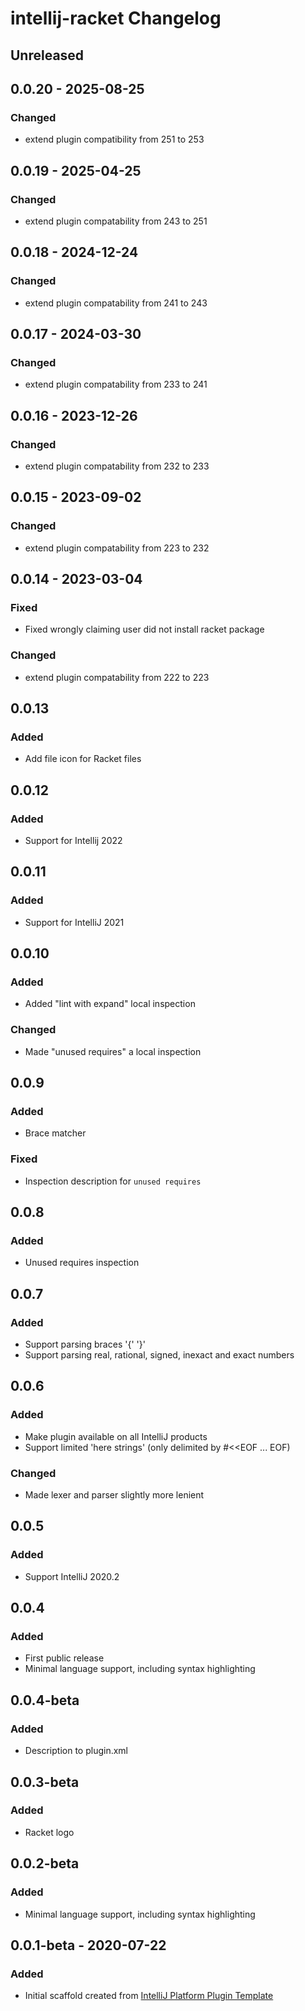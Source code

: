 <!-- Keep a Changelog guide -> https://keepachangelog.com -->

# intellij-racket Changelog

## Unreleased

## 0.0.20 - 2025-08-25

### Changed
- extend plugin compatibility from 251 to 253

## 0.0.19 - 2025-04-25

### Changed
- extend plugin compatability from 243 to 251

## 0.0.18 - 2024-12-24

### Changed
- extend plugin compatability from 241 to 243

## 0.0.17 - 2024-03-30

### Changed
- extend plugin compatability from 233 to 241

## 0.0.16 - 2023-12-26

### Changed
- extend plugin compatability from 232 to 233

## 0.0.15 - 2023-09-02

### Changed
- extend plugin compatability from 223 to 232

## 0.0.14 - 2023-03-04

### Fixed
- Fixed wrongly claiming user did not install racket package

### Changed
- extend plugin compatability from 222 to 223

## 0.0.13

### Added
- Add file icon for Racket files

## 0.0.12

### Added
- Support for Intellij 2022

## 0.0.11

### Added
- Support for IntelliJ 2021

## 0.0.10

### Added
- Added "lint with expand" local inspection

### Changed
- Made "unused requires" a local inspection

## 0.0.9

### Added
- Brace matcher

### Fixed
- Inspection description for `unused requires`

## 0.0.8

### Added
- Unused requires inspection

## 0.0.7

### Added
- Support parsing braces '{' '}'
- Support parsing real, rational, signed, inexact and exact numbers

## 0.0.6

### Added
- Make plugin available on all IntelliJ products
- Support limited 'here strings' (only delimited by #<<EOF ... EOF)

### Changed
- Made lexer and parser slightly more lenient

## 0.0.5

### Added
- Support IntelliJ 2020.2

## 0.0.4

### Added
- First public release
- Minimal language support, including syntax highlighting

## 0.0.4-beta

### Added
- Description to plugin.xml

## 0.0.3-beta

### Added
- Racket logo

## 0.0.2-beta

### Added
- Minimal language support, including syntax highlighting

## 0.0.1-beta - 2020-07-22

### Added
- Initial scaffold created from [IntelliJ Platform Plugin Template](https://github.com/JetBrains/intellij-platform-plugin-template)
